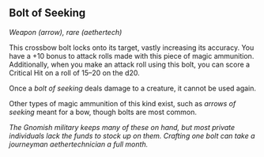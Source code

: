 ## Bolt of Seeking
*Weapon (arrow), rare (aethertech)*

This crossbow bolt locks onto its target, vastly increasing its accuracy. You have a +10 bonus to attack rolls made with this piece of magic ammunition. Additionally, when you make an attack roll using this bolt, you can score a Critical Hit on a roll of 15–20 on the d20.

Once a _bolt of seeking_ deals damage to a creature, it cannot be used again.

Other types of magic ammunition of this kind exist, such as _arrows of seeking_ meant for a bow, though bolts are most common.

_The Gnomish military keeps many of these on hand, but most private individuals lack the funds to stock up on them. Crafting one bolt can take a journeyman aethertechnician a full month._
